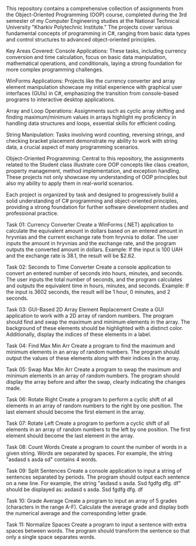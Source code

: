 This repository contains a comprehensive collection of assignments from the Object-Oriented Programming (OOP) course, completed during the 3rd semester of my Computer Engineering studies at the National Technical University "Kharkiv Polytechnic Institute." The projects cover various fundamental concepts of programming in C#, ranging from basic data types and control structures to advanced object-oriented principles.

Key Areas Covered:
Console Applications: These tasks, including currency conversion and time calculation, focus on basic data manipulation, mathematical operations, and conditionals, laying a strong foundation for more complex programming challenges.

WinForms Applications: Projects like the currency converter and array element manipulation showcase my initial experience with graphical user interfaces (GUIs) in C#, emphasizing the transition from console-based programs to interactive desktop applications.

Array and Loop Operations: Assignments such as cyclic array shifting and finding maximum/minimum values in arrays highlight my proficiency in handling data structures and loops, essential skills for efficient coding.

String Manipulation: Tasks involving word counting, reversing strings, and checking bracket placement demonstrate my ability to work with string data, a crucial aspect of many programming scenarios.

Object-Oriented Programming: Central to this repository, the assignments related to the Student class illustrate core OOP concepts like class creation, property management, method implementation, and exception handling. These projects not only showcase my understanding of OOP principles but also my ability to apply them in real-world scenarios.

Each project is organized by task and designed to progressively build a solid understanding of C# programming and object-oriented principles, providing a strong foundation for further software development studies and professional practice.

Task 01: Currency Converter
Create a WinForms (.NET) application to calculate the equivalent amount in dollars based on an entered amount in hryvnias and the current exchange rate from hryvnia to dollar. The user inputs the amount in hryvnias and the exchange rate, and the program outputs the converted amount in dollars.
Example: If the input is 100 UAH and the exchange rate is 38.1, the result will be $2.62.

Task 02: Seconds to Time Converter
Create a console application to convert an entered number of seconds into hours, minutes, and seconds. The user inputs the total number of seconds, and the program calculates and outputs the equivalent time in hours, minutes, and seconds. Example: If the input is 3602 seconds, the result will be 1 hour, 0 minutes, and 2 seconds.

Task 03: GUI-Based 2D Array Element Replacement
Create a GUI application to work with a 2D array of random numbers. The program should find and swap the maximum and minimum elements in the array. The background of these elements should be highlighted with a distinct color. Additionally, display the indices of these elements in a label.

Task 04: Find Max Min Arr
Create a program to find the maximum and minimum elements in an array of random numbers. The program should output the values of these elements along with their indices in the array.

Task 05: Swap Max Min Arr
Create a program to swap the maximum and minimum elements in an array of random numbers. The program should display the array before and after the swap, clearly indicating the changes made.

Task 06: Rotate Right
Create a program to perform a cyclic shift of all elements in an array of random numbers to the right by one position. The last element should become the first element in the array.

Task 07: Rotate Left
Create a program to perform a cyclic shift of all elements in an array of random numbers to the left by one position. The first element should become the last element in the array.

Task 08: Count Words
Create a program to count the number of words in a given string. Words are separated by spaces. For example, the string "asdasd s asda sd" contains 4 words.

Task 09: Split Sentences
Create a console application to input a string of sentences separated by periods. The program should output each sentence on a new line. For example, the string "asdasd s asda. Ssd fgdfg dfg. df" should be displayed as:
asdasd s asda.
Ssd fgdfg dfg.
df

Task 10: Grade Average
Create a program to input an array of 5 grades (characters in the range A-F). Calculate the average grade and display both the numerical average and the corresponding letter grade.

Task 11: Normalize Spaces
Create a program to input a sentence with extra spaces between words. The program should transform the sentence so that only a single space separates words.
